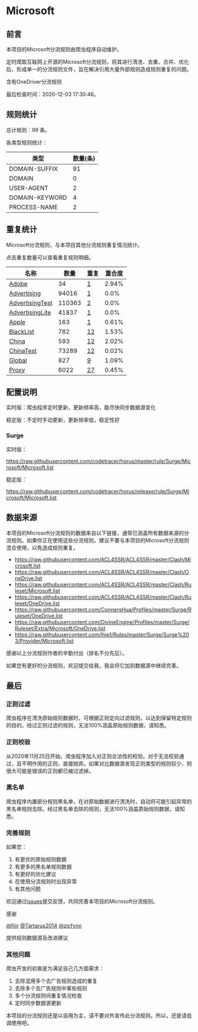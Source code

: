 # Microsoft

## 前言

本项目的Microsoft分流规则由爬虫程序自动维护。

定时爬取互联网上开源的Microsoft分流规则，将其进行清洗、去重、合并、优化后，形成单一的分流规则文件，旨在解决引用大量外部规则造成规则重复的问题。

含有OneDriver分流规则



最后检查时间：2020-12-03 17:30:46。

## 规则统计

总计规则：99 条。

各类型规则统计：

| 类型 | 数量(条) |
| ---- | ---- |
| DOMAIN-SUFFIX | 91 |
| DOMAIN | 0 |
| USER-AGENT | 2 |
| DOMAIN-KEYWORD | 4 |
| PROCESS-NAME | 2 |
## 重复统计

Microsoft分流规则，与本项目其他分流规则重复情况统计。

点击重复数量可以查看重复规则明细。

| 名称 | 数量 | 重复 | 重合度 |
| ---- | ---- | ---- | ------ |
|  [Adobe](https://github.com/codetracer/horus/tree/master/rule/Surge/Adobe)    | 34   | [1](https://github.com/codetracer/horus/tree/master/rule/Surge/Microsoft/Repeat.list)   |   2.94% |
|  [Advertising](https://github.com/codetracer/horus/tree/master/rule/Surge/Advertising)    | 94016   | [1](https://github.com/codetracer/horus/tree/master/rule/Surge/Microsoft/Repeat.list)   |   0.0% |
|  [AdvertisingTest](https://github.com/codetracer/horus/tree/master/rule/Surge/AdvertisingTest)    | 110363   | [2](https://github.com/codetracer/horus/tree/master/rule/Surge/Microsoft/Repeat.list)   |   0.0% |
|  [AdvertisingLite](https://github.com/codetracer/horus/tree/master/rule/Surge/AdvertisingLite)    | 41837   | [1](https://github.com/codetracer/horus/tree/master/rule/Surge/Microsoft/Repeat.list)   |   0.0% |
|  [Apple](https://github.com/codetracer/horus/tree/master/rule/Surge/Apple)    | 163   | [1](https://github.com/codetracer/horus/tree/master/rule/Surge/Microsoft/Repeat.list)   |   0.61% |
|  [BlackList](https://github.com/codetracer/horus/tree/master/rule/Surge/BlackList)    | 782   | [12](https://github.com/codetracer/horus/tree/master/rule/Surge/Microsoft/Repeat.list)   |   1.53% |
|  [China](https://github.com/codetracer/horus/tree/master/rule/Surge/China)    | 593   | [12](https://github.com/codetracer/horus/tree/master/rule/Surge/Microsoft/Repeat.list)   |   2.02% |
|  [ChinaTest](https://github.com/codetracer/horus/tree/master/rule/Surge/ChinaTest)    | 73289   | [12](https://github.com/codetracer/horus/tree/master/rule/Surge/Microsoft/Repeat.list)   |   0.02% |
|  [Global](https://github.com/codetracer/horus/tree/master/rule/Surge/Global)    | 827   | [9](https://github.com/codetracer/horus/tree/master/rule/Surge/Microsoft/Repeat.list)   |   1.09% |
|  [Proxy](https://github.com/codetracer/horus/tree/master/rule/Surge/Proxy)    | 6022   | [27](https://github.com/codetracer/horus/tree/master/rule/Surge/Microsoft/Repeat.list)   |   0.45% |
## 配置说明

实时版：爬虫程序定时更新，更新频率高，能尽快同步数据源变化

稳定版：不定时手动更新，更新频率低，稳定性好

### Surge 
实时版：

https://raw.githubusercontent.com/codetracer/horus/master/rule/Surge/Microsoft/Microsoft.list

稳定版：

https://raw.githubusercontent.com/codetracer/horus/release/rule/Surge/Microsoft/Microsoft.list

## 数据来源

本项目的Microsoft分流规则的数据来自以下链接，通常已涵盖所有数据来源的分流规则。如果你正在使用这些分流规则，建议不要与本项目的Microsoft分流规则混合使用，以免造成规则重复。

- https://raw.githubusercontent.com/ACL4SSR/ACL4SSR/master/Clash/Microsoft.list
- https://raw.githubusercontent.com/ACL4SSR/ACL4SSR/master/Clash/OneDrive.list
- https://raw.githubusercontent.com/ACL4SSR/ACL4SSR/master/Clash/Ruleset/Microsoft.list
- https://raw.githubusercontent.com/ACL4SSR/ACL4SSR/master/Clash/Ruleset/OneDrive.list
- https://raw.githubusercontent.com/ConnersHua/Profiles/master/Surge/Ruleset/OneDrive.list
- https://raw.githubusercontent.com/DivineEngine/Profiles/master/Surge/Ruleset/Extra/Microsoft/OneDrive.list
- https://raw.githubusercontent.com/lhie1/Rules/master/Surge/Surge%203/Provider/Microsoft.list


感谢以上分流规则作者的辛勤付出（排名不分先后）。

如果您有更好的分流规则，欢迎提交给我，我会将它加到数据源中继续完善。

## 最后

### 正则过滤

爬虫程序在清洗原始规则数据时，可根据正则定向过滤规则，以达到保留特定规则的目的。经过正则过滤的规则，无法100%涵盖原始规则数据，请知悉。

### 正则校验

从2020年11月25日开始，爬虫程序加入对正则合法性的校验。对于无法校验通过，且不明作用的正则，直接抛弃。如果对比数据源发现正则类型的规则较少，则很大可能是错误的正则都已被过滤掉。

### 黑名单

爬虫程序内置部分规则黑名单，在对原始数据进行清洗时，自动将可能引起异常的黑名单规则去除。经过黑名单去除的规则，无法100%涵盖原始规则数据，请知悉。

### 完善规则

如果您：

1. 有更优的原始规则数据
2. 有更多的黑名单规则数据
3. 有更好的优化建议
4. 在使用分流规则时出现异常
5. 有其他问题

欢迎通过[issues](https://github.com/codetracer/horus/issues/new)提交反馈，共同完善本项目的Microsoft分流规则。

感谢

[@fiiir](https://github.com/fiiir) [@Tartarus2014](https://github.com/Tartarus2014) [@zjcfynn](https://github.com/zjcfynn) 

提供规则数据源及改进建议

### 其他问题

爬虫开发的初衷是为满足自己几方面需求：

1. 去除混用多个去广告规则造成的重复
2. 去除多个去广告规则中某些规则
3. 多个分流规则间重复情况检查
4. 定时同步数据源更新

本项目的分流规则还是以自用为主，请不要对外宣传此分流规则。所以，还是请低调使用吧。